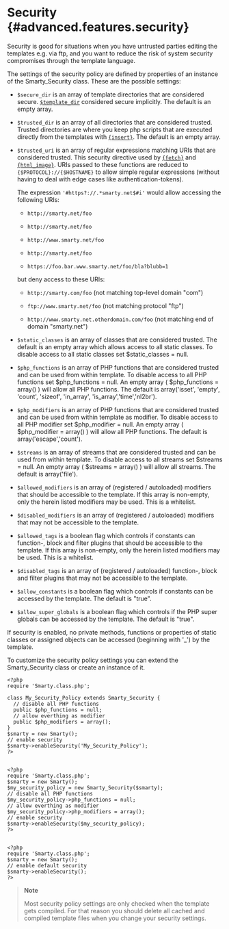 Security {#advanced.features.security}
========

Security is good for situations when you have untrusted parties editing
the templates e.g. via ftp, and you want to reduce the risk of system
security compromises through the template language.

The settings of the security policy are defined by properties of an
instance of the Smarty\_Security class. These are the possible settings:

-   `$secure_dir` is an array of template directories that are
    considered secure. [`$template_dir`](#variable.template.dir)
    considered secure implicitly. The default is an empty array.

-   `$trusted_dir` is an array of all directories that are considered
    trusted. Trusted directories are where you keep php scripts that are
    executed directly from the templates with
    [`{insert}`](#language.function.insert.php). The default is an
    empty array.

-   `$trusted_uri` is an array of regular expressions matching URIs that
    are considered trusted. This security directive used by
    [`{fetch}`](#language.function.fetch) and
    [`{html_image}`](#language.function.html.image). URIs passed to
    these functions are reduced to `{$PROTOCOL}://{$HOSTNAME}` to allow
    simple regular expressions (without having to deal with edge cases
    like authentication-tokens).

    The expression `'#https?://.*smarty.net$#i'` would allow accessing
    the following URIs:

    -   `http://smarty.net/foo`

    -   `http://smarty.net/foo`

    -   `http://www.smarty.net/foo`

    -   `http://smarty.net/foo`

    -   `https://foo.bar.www.smarty.net/foo/bla?blubb=1`

    but deny access to these URIs:

    -   `http://smarty.com/foo` (not matching top-level domain \"com\")

    -   `ftp://www.smarty.net/foo` (not matching protocol \"ftp\")

    -   `http://www.smarty.net.otherdomain.com/foo` (not matching end of
        domain \"smarty.net\")

-   `$static_classes` is an array of classes that are considered
    trusted. The default is an empty array which allows access to all
    static classes. To disable access to all static classes set
    \$static\_classes = null.

-   `$php_functions` is an array of PHP functions that are considered
    trusted and can be used from within template. To disable access to
    all PHP functions set \$php\_functions = null. An empty array (
    \$php\_functions = array() ) will allow all PHP functions. The
    default is array(\'isset\', \'empty\', \'count\', \'sizeof\',
    \'in\_array\', \'is\_array\',\'time\',\'nl2br\').

-   `$php_modifiers` is an array of PHP functions that are considered
    trusted and can be used from within template as modifier. To disable
    access to all PHP modifier set \$php\_modifier = null. An empty
    array ( \$php\_modifier = array() ) will allow all PHP functions.
    The default is array(\'escape\',\'count\').

-   `$streams` is an array of streams that are considered trusted and
    can be used from within template. To disable access to all streams
    set \$streams = null. An empty array ( \$streams = array() ) will
    allow all streams. The default is array(\'file\').

-   `$allowed_modifiers` is an array of (registered / autoloaded)
    modifiers that should be accessible to the template. If this array
    is non-empty, only the herein listed modifiers may be used. This is
    a whitelist.

-   `$disabled_modifiers` is an array of (registered / autoloaded)
    modifiers that may not be accessible to the template.

-   `$allowed_tags` is a boolean flag which controls if constants can
    function-, block and filter plugins that should be accessible to the
    template. If this array is non-empty, only the herein listed
    modifiers may be used. This is a whitelist.

-   `$disabled_tags` is an array of (registered / autoloaded) function-,
    block and filter plugins that may not be accessible to the template.

-   `$allow_constants` is a boolean flag which controls if constants can
    be accessed by the template. The default is \"true\".

-   `$allow_super_globals` is a boolean flag which controls if the PHP
    super globals can be accessed by the template. The default is
    \"true\".

If security is enabled, no private methods, functions or properties of
static classes or assigned objects can be accessed (beginning with
\'\_\') by the template.

To customize the security policy settings you can extend the
Smarty\_Security class or create an instance of it.


    <?php
    require 'Smarty.class.php';

    class My_Security_Policy extends Smarty_Security {
      // disable all PHP functions
      public $php_functions = null;
      // allow everthing as modifier
      public $php_modifiers = array();
    }
    $smarty = new Smarty();
    // enable security
    $smarty->enableSecurity('My_Security_Policy');
    ?>


    <?php
    require 'Smarty.class.php';
    $smarty = new Smarty();
    $my_security_policy = new Smarty_Security($smarty);
    // disable all PHP functions
    $my_security_policy->php_functions = null;
    // allow everthing as modifier
    $my_security_policy->php_modifiers = array();
    // enable security
    $smarty->enableSecurity($my_security_policy);
    ?>


    <?php
    require 'Smarty.class.php';
    $smarty = new Smarty();
    // enable default security
    $smarty->enableSecurity();
    ?>

> **Note**
>
> Most security policy settings are only checked when the template gets
> compiled. For that reason you should delete all cached and compiled
> template files when you change your security settings.
